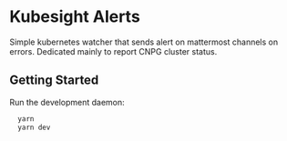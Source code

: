 # Kubesight Alerts

Simple kubernetes watcher that sends alert on mattermost channels on errors.
Dedicated mainly to report CNPG cluster status.

## Getting Started

Run the development daemon:

```bash
  yarn
  yarn dev
```
